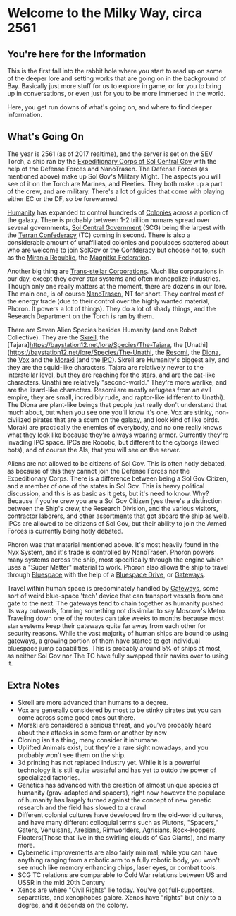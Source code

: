 # Welcome to the Milky Way, circa 2561

## You're here for the Information

  This is the first fall into the rabbit hole where you start to read up on some of the deeper lore and setting works that are going on in the background of Bay. Basically just more stuff for us to explore in game, or for you to bring up in conversations, or even just for you to be more immersed in the world. 

Here, you get run downs of what's going on, and where to find deeper information.

## What's Going On

  The year is 2561 (as of 2017 realtime), and the server is set on the SEV Torch, a ship ran by the [Expeditionary Corps of Sol Central Gov](https://baystation12.net/lore/Section-8#the-sol-central-government_how-does-it-work_diplomatic-mission) with the help of the Defense Forces and NanoTrasen. The Defense Forces (as mentioned above) make up Sol Gov's Military Might. The aspects you will see of it on the Torch are Marines, and Fleeties. They both make up a part of the crew, and are military. There's a lot of guides that come with playing either EC or the DF, so be forewarned.
  
  [Humanity](https://baystation12.net/lore/Species/Humanity) has expanded to control hundreds of [Colonies](https://baystation12.net/lore/Section-4) across a portion of the galaxy. There is probably between 1-2 trillion humans spread over several governments, [Sol Central Government](https://baystation12.net/lore/Section-8) (SCG) being the largest with the [Terran Confederacy](https://baystation12.net/lore/Organizations/Terran-Confederacy) (TC) coming in second. There is also a considerable amount of unaffiliated colonies and populaces scattered about who are welcome to join SolGov or the Confderacy but choose not to, such as the [Mirania Republic](https://baystation12.net/lore/Planets+and+Systems/Mirania),  the [Magnitka Federation](https://baystation12.net/lore/Planets+and+Systems/Magnikta). 
  
  Another big thing are [Trans-stellar Corporations](https://baystation12.net/lore/Section-3). Much like corporations in our day, except they cover star systems and often monopolize industries. Though only one really matters at the moment, there are dozens in our lore. The main one, is of course [NanoTrasen](https://baystation12.net/lore/Corporations/NanoTrasen), NT for short. They control most of the energy trade (due to their control over the highly wanted material, Phoron. It powers a lot of things). They do a lot of shady things, and the Research Department on the Torch is ran by them.
  
  There are Seven Alien Species besides Humanity (and one Robot Collective). They are the [Skrell](https://baystation12.net/lore/Species/The-Skrell), the [Tajara]https://baystation12.net/lore/Species/The-Tajara, the [Unathi](https://baystation12.net/lore/Species/The-Unathi, the [Resomi](https://baystation12.net/lore/Species/Resomi), the [Diona](https://baystation12.net/lore/Species/The-Dionaea), the [Vox](https://baystation12.net/lore/Species/Vox) and the [Moraki](https://baystation12.net/lore/Species/Moraki) (and the [IPC](https://baystation12.net/lore/Species/The-IPCs)). Skrell are Humanity's biggest ally, and they are the squid-like characters. Tajara are relatively newer to the interstellar level, but they are reaching for the stars, and are the cat-like characters. Unathi are relatively "second-world." They're more warlike, and are the lizard-like characters. Resomi are mostly refugees from an evil empire, they are small, incredibly rude, and raptor-like (different to Unathi). The Diona are plant-like beings that people just really don't understand that much about, but when you see one you'll know it's one. Vox are stinky, non-civilized pirates that are a scum on the galaxy, and look kind of like birds. Moraki are practically the enemies of everybody, and no one really knows what they look like because they're always wearing armor. Currently they're invading IPC space. IPCs are Robotic, but different to the cyborgs (lawed bots), and of course the AIs, that you will see on the server.
  
  Aliens are not allowed to be citizens of Sol Gov. This is often hotly debated, as because of this they cannot join the Defense Forces nor the Expeditionary Corps. There is a difference between being a Sol Gov Citizen, and a member of one of the states in Sol Gov. This is heavy political discussion, and this is as basic as it gets, but it's need to know. Why? Because if you're crew you are a Sol Gov Citizen (yes there's a distinction between the Ship's crew, the Research Division, and the various visitors, contractor laborers, and other assortments that got aboard the ship as well). IPCs are allowed to be citizens of Sol Gov, but their ability to join the Armed Forces is currently being hotly debated.
  
  Phoron was that material mentioned above. It's most heavily found in the Nyx System, and it's trade is controlled by NanoTrasen. Phoron powers many systems across the ship, most specifically through the engine which uses a "Super Matter" material to work. Phoron also allows the ship to travel through [Bluespace](https://baystation12.net/lore/Science/Bluespace) with the help of a [Bluespace Drive](https://baystation12.net/lore/Science/Bluespace#technology_bluespace-drives), or [Gateways](https://baystation12.net/lore/Science/Bluespace#technology_gateways).
  
  Travel within human space is predominately handled by [Gateways](https://baystation12.net/lore/Science/Bluespace#technology_gateways), some sort of weird blue-space 'tech' device that can transport vessels from one gate to the next. The gateways tend to chain together as humanity pushed its way outwards, forming something not dissimilar to say Moscow's Metro. Traveling down one of the routes can take weeks to months because most star systems keep their gateways quite far away from each other for security reasons. While the vast majority of human ships are bound to using gateways, a growing portion of them have started to get individual bluespace jump capabilities. This is probably around 5% of ships at most, as neither Sol Gov nor The TC have fully swapped their navies over to using it.
 
 ## Extra Notes
 
- Skrell are more advanced than humans to a degree.
- Vox are generally considered by most to be stinky pirates but you can come across some good ones out there.
- Moraki are considered a serious threat, and you've probably heard about their attacks in some form or another by now
- Cloning isn't a thing, many consider it inhumane.
- Uplifted Animals exist, but they're a rare sight nowadays, and you probably won't see them on the ship.
- 3d printing has not replaced industry yet. While it is a powerful technology it is still quite wasteful and has yet to outdo the power of specialized factories.
- Genetics has advanced with the creation of almost unique species of humanity (grav-adapted and spacers), right now however the populace of humanity has largely turned against the concept of new genetic research and the field has slowed to a crawl
- Different colonial cultures have developed from the old-world cultures, and have many different colloquial terms such as Plutons, "Spacers," Gaters, Venuisans, Aresians, Rimworlders, Agrisians, Rock-Hoppers, Floaters(Those that live in the swirling clouds of Gas Giants), and many more.
- Cybernetic improvements are also fairly minimal, while you can have anything ranging from a robotic arm to a fully robotic body, you won't see much like memory enhancing chips, laser eyes, or combat tools.
- SCG TC relations are comparable to Cold War relations between US and USSR in the mid 20th Century
- Xenos are where "Civil Rights" lie today. You've got full-supporters, separatists, and xenophobes galore. Xenos have "rights" but only to a degree, and it depends on the colony.
